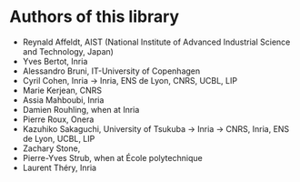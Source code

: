 # Authors of this library

- Reynald Affeldt, AIST (National Institute of Advanced Industrial Science and Technology, Japan)
- Yves Bertot, Inria
- Alessandro Bruni, IT-University of Copenhagen
- Cyril Cohen, Inria -> Inria, ENS de Lyon, CNRS, UCBL, LIP
- Marie Kerjean, CNRS
- Assia Mahboubi, Inria
- Damien Rouhling, when at Inria
- Pierre Roux, Onera
- Kazuhiko Sakaguchi, University of Tsukuba -> Inria -> CNRS, Inria, ENS de Lyon, UCBL, LIP
- Zachary Stone,
- Pierre-Yves Strub, when at École polytechnique
- Laurent Théry, Inria

